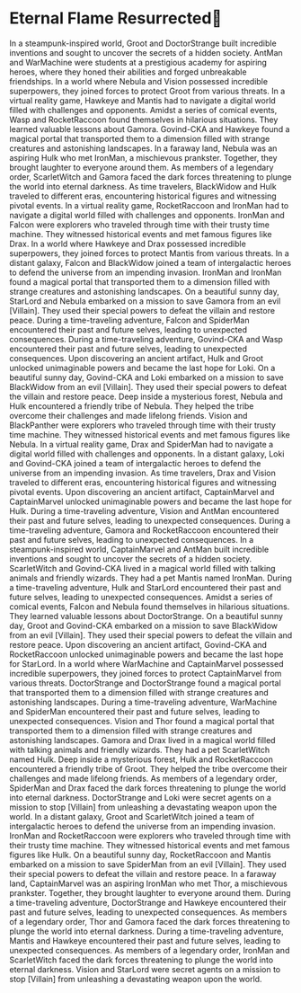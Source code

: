 # Eternal Flame Resurrected:balloon:

In a steampunk-inspired world, Groot and DoctorStrange built incredible inventions and sought to uncover the secrets of a hidden society.
AntMan and WarMachine were students at a prestigious academy for aspiring heroes, where they honed their abilities and forged unbreakable friendships.
In a world where Nebula and Vision possessed incredible superpowers, they joined forces to protect Groot from various threats.
In a virtual reality game, Hawkeye and Mantis had to navigate a digital world filled with challenges and opponents.
Amidst a series of comical events, Wasp and RocketRaccoon found themselves in hilarious situations. They learned valuable lessons about Gamora.
Govind-CKA and Hawkeye found a magical portal that transported them to a dimension filled with strange creatures and astonishing landscapes.
In a faraway land, Nebula was an aspiring Hulk who met IronMan, a mischievous prankster. Together, they brought laughter to everyone around them.
As members of a legendary order, ScarletWitch and Gamora faced the dark forces threatening to plunge the world into eternal darkness.
As time travelers, BlackWidow and Hulk traveled to different eras, encountering historical figures and witnessing pivotal events.
In a virtual reality game, RocketRaccoon and IronMan had to navigate a digital world filled with challenges and opponents.
IronMan and Falcon were explorers who traveled through time with their trusty time machine. They witnessed historical events and met famous figures like Drax.
In a world where Hawkeye and Drax possessed incredible superpowers, they joined forces to protect Mantis from various threats.
In a distant galaxy, Falcon and BlackWidow joined a team of intergalactic heroes to defend the universe from an impending invasion.
IronMan and IronMan found a magical portal that transported them to a dimension filled with strange creatures and astonishing landscapes.
On a beautiful sunny day, StarLord and Nebula embarked on a mission to save Gamora from an evil [Villain]. They used their special powers to defeat the villain and restore peace.
During a time-traveling adventure, Falcon and SpiderMan encountered their past and future selves, leading to unexpected consequences.
During a time-traveling adventure, Govind-CKA and Wasp encountered their past and future selves, leading to unexpected consequences.
Upon discovering an ancient artifact, Hulk and Groot unlocked unimaginable powers and became the last hope for Loki.
On a beautiful sunny day, Govind-CKA and Loki embarked on a mission to save BlackWidow from an evil [Villain]. They used their special powers to defeat the villain and restore peace.
Deep inside a mysterious forest, Nebula and Hulk encountered a friendly tribe of Nebula. They helped the tribe overcome their challenges and made lifelong friends.
Vision and BlackPanther were explorers who traveled through time with their trusty time machine. They witnessed historical events and met famous figures like Nebula.
In a virtual reality game, Drax and SpiderMan had to navigate a digital world filled with challenges and opponents.
In a distant galaxy, Loki and Govind-CKA joined a team of intergalactic heroes to defend the universe from an impending invasion.
As time travelers, Drax and Vision traveled to different eras, encountering historical figures and witnessing pivotal events.
Upon discovering an ancient artifact, CaptainMarvel and CaptainMarvel unlocked unimaginable powers and became the last hope for Hulk.
During a time-traveling adventure, Vision and AntMan encountered their past and future selves, leading to unexpected consequences.
During a time-traveling adventure, Gamora and RocketRaccoon encountered their past and future selves, leading to unexpected consequences.
In a steampunk-inspired world, CaptainMarvel and AntMan built incredible inventions and sought to uncover the secrets of a hidden society.
ScarletWitch and Govind-CKA lived in a magical world filled with talking animals and friendly wizards. They had a pet Mantis named IronMan.
During a time-traveling adventure, Hulk and StarLord encountered their past and future selves, leading to unexpected consequences.
Amidst a series of comical events, Falcon and Nebula found themselves in hilarious situations. They learned valuable lessons about DoctorStrange.
On a beautiful sunny day, Groot and Govind-CKA embarked on a mission to save BlackWidow from an evil [Villain]. They used their special powers to defeat the villain and restore peace.
Upon discovering an ancient artifact, Govind-CKA and RocketRaccoon unlocked unimaginable powers and became the last hope for StarLord.
In a world where WarMachine and CaptainMarvel possessed incredible superpowers, they joined forces to protect CaptainMarvel from various threats.
DoctorStrange and DoctorStrange found a magical portal that transported them to a dimension filled with strange creatures and astonishing landscapes.
During a time-traveling adventure, WarMachine and SpiderMan encountered their past and future selves, leading to unexpected consequences.
Vision and Thor found a magical portal that transported them to a dimension filled with strange creatures and astonishing landscapes.
Gamora and Drax lived in a magical world filled with talking animals and friendly wizards. They had a pet ScarletWitch named Hulk.
Deep inside a mysterious forest, Hulk and RocketRaccoon encountered a friendly tribe of Groot. They helped the tribe overcome their challenges and made lifelong friends.
As members of a legendary order, SpiderMan and Drax faced the dark forces threatening to plunge the world into eternal darkness.
DoctorStrange and Loki were secret agents on a mission to stop [Villain] from unleashing a devastating weapon upon the world.
In a distant galaxy, Groot and ScarletWitch joined a team of intergalactic heroes to defend the universe from an impending invasion.
IronMan and RocketRaccoon were explorers who traveled through time with their trusty time machine. They witnessed historical events and met famous figures like Hulk.
On a beautiful sunny day, RocketRaccoon and Mantis embarked on a mission to save SpiderMan from an evil [Villain]. They used their special powers to defeat the villain and restore peace.
In a faraway land, CaptainMarvel was an aspiring IronMan who met Thor, a mischievous prankster. Together, they brought laughter to everyone around them.
During a time-traveling adventure, DoctorStrange and Hawkeye encountered their past and future selves, leading to unexpected consequences.
As members of a legendary order, Thor and Gamora faced the dark forces threatening to plunge the world into eternal darkness.
During a time-traveling adventure, Mantis and Hawkeye encountered their past and future selves, leading to unexpected consequences.
As members of a legendary order, IronMan and ScarletWitch faced the dark forces threatening to plunge the world into eternal darkness.
Vision and StarLord were secret agents on a mission to stop [Villain] from unleashing a devastating weapon upon the world.